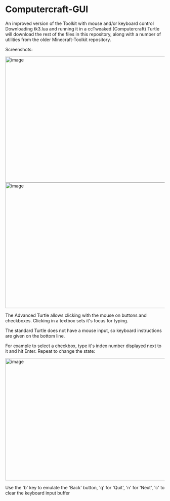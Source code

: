 # Computercraft-GUI
An improved version of the Toolkit with mouse and/or keyboard control
Downloading tk3.lua and running it in a ccTweaked (Computercraft) Turtle will download the rest of the files in this repository, along with a number of utilities from the older Minecraft-Toolkit repository.

Screenshots:

<img width="751" height="397" alt="image" src="https://github.com/user-attachments/assets/5b2a7241-7111-4556-a5e7-3001f991b7ed" />

<img width="756" height="396" alt="image" src="https://github.com/user-attachments/assets/70619eeb-aa16-4621-bf2f-186dbae58eba" />

The Advanced Turtle allows clicking with the mouse on buttons and checkboxes. Clicking in a textbox sets it's focus for typing.

The standard Turtle does not have a mouse input, so keyboard instructions are given on the bottom line.

For example to select a checkbox, type it's index number displayed next to it and hit Enter. Repeat to change the state:

<img width="746" height="385" alt="image" src="https://github.com/user-attachments/assets/36747da7-69ab-4b0b-b45b-8c700d3fb296" />

Use the 'b' key to emulate the 'Back' button, 'q' for 'Quit', 'n' for 'Next', 'c' to clear the keyboard input buffer




